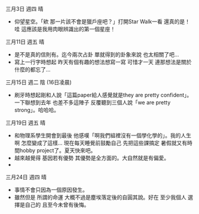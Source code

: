 
三月3日 週四 晴
- 仰望星空。「欸 那一片該不會是獵戶座吧？」打開Star Walk一看 還真的是！  
哇 這應該是我用肉眼辨識出的第一個星座！

三月11日 週五 晴
- 是不是真的信則有。迄今兩次占卦 單就得到的卦象來說 也太相關了吧... 
- 寫上一行字時想起 昨天有個有趣的想法想寫一寫 可惜才一天 連那想法是關於什麼的都忘了...

三月15日 週二 陰 (16日凌晨)
- 刷牙時想起剛和人說「這篇paper給人感覺就是they are pretty confident」。一下聯想到去年 也差不多這陣子 反覆聽到三個人說「we are pretty strong」。哈哈哈。

三月19日 週五 晴
- 和物理系學生開會到最後 他感嘆「啊我們組裡沒有一個學化學的」。我的人生啊 怎麼變成了這樣... 現在每天睡覺前鼓勵自己 先把這些課搞定 暑假就又有時間hobby project了。夏天快來吧。
- 越來越覺得 基因若有優勢 其優勢是全方面的。大自然就是有偏愛。
- 
三月24日 週四 晴
- 事情不會只因為一個原因發生。
- 雖然但是 所謂的命運 大概不過是塵埃落定後的自圓其說。好在 至少我個人 選擇是自己的 且至今未曾有後悔。
